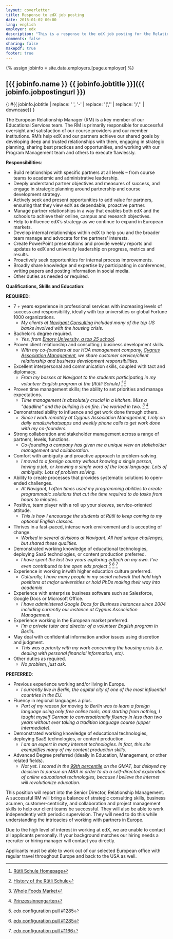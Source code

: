 ```yaml
---
layout: coverletter
title: Response to edX job posting
date: 2015-01-02 00:00
lang: english
employer: edx
description: "This is a response to the edX job posting for the Relationship Manager for Europe (Contract Role)."
comments: false
sharing: false
makepdf: true
footer: true
---
```

{% assign jobinfo = site.data.employers.[page.employer] %}
## [{{ jobinfo.name }} {{ jobinfo.jobtitle }}]({{ jobinfo.jobpostingurl }})
{: #{{ jobinfo.jobtitle | replace: ' ', '-' | replace: '(','' | replace: ')','' | downcase}} }

The European Relationship Manager (RM) is a key member of our Educational Services team. The RM is primarily responsible for successful oversight and satisfaction of our course providers and our member institutions. RM’s help edX and our partners achieve our shared goals by developing deep and trusted relationships with them, engaging in strategic planning, sharing best practices and opportunities, and working with our Program Management team and others to execute flawlessly.

__Responsibilities__:

- Build relationships with specific partners at all levels – from course teams to academic and administrative leadership.
- Deeply understand partner objectives and measures of success, and engage in strategic planning around partnership and course development strategy.
- Actively seek and present opportunities to add value for partners, ensuring that they view edX as dependable, proactive partner.
- Manage partner relationships in a way that enables both edX and the schools to achieve their online, campus and research objectives.
- Help to influence edX’s strategy as we continue to expand in European markets.
- Develop internal relationships within edX to help you and the broader team manage and advocate for the partners' interests.
- Create PowerPoint presentations and provide weekly reports and updates to edX and university leadership on progress, metrics and results.
- Proactively seek opportunities for internal process improvements.
- Broadly share knowledge and expertise by participating in conferences, writing papers and posting information in social media.
- Other duties as needed or required.

__Qualifications, Skills and Education__:

__REQUIRED__:

- 7 + years experience in professional services with increasing levels of success and responsibility, ideally with top universities or global Fortune 1000 organizations.
  * _My clients at [Navigant Consulting](http://www.navigant.com) included many of the top US banks involved with the housing crisis._ 
- Bachelor’s degree required.  
  * _Yes, from [Emory University, a top 25 school](http://colleges.usnews.rankingsandreviews.com/best-colleges/emory-university-1564)._
- Proven client relationship and consulting / business development skills.
  * _With my co-founders at our HOA management company, [Cygnus Association Management](http://www.cygmgmt.com), we share customer service/client relationship and business development responsibilities._
- Excellent interpersonal and communication skills, coupled with tact and diplomacy.
  * _From my bosses at Navigant to the students participating in my volunteer English program at the [Rütli Schule] [^1] [^2]_
- Proven time management skills; the ability to set priorities and manage expectations.
  * _Time management is absolutely crucial in a kitchen.  Miss a "deadline" and the building is on fire.  I've worked in two. [^3] [^4]_
- Demonstrated ability to influence and get work done through others.
  * _Since I work remotely at Cygnus Association Management, I rely on daily emails/whatsapps and weekly phone calls to get work done with my co-founders._
- Strong collaboration and stakeholder management across a range of partners, levels, functions.
  * _Co-founding a company has given me a unique view on stakeholder management and collaboration._
- Comfort with ambiguity and proactive approach to problem-solving.
  * _I moved to a foreign country without knowing a single person, having a job, or knowing a single word of the local language.  Lots of ambiguity.  Lots of problem solving._
- Ability to create processes that provides systematic solutions to open-ended challenges.
  * _At Navigant, I often times used my programming abilities to create programmatic solutions that cut the time required to do tasks from hours to minutes._ 
- Positive, team player with a roll up your sleeves, service-oriented attitude.
  * _This is how I encourage the students at Rütli to keep coming to my optional English classes._
- Thrives in a fast-paced, intense work environment and is accepting of change.
  * _Worked in several divisions at Navigant.  All had unique challenges, but shared these qualities._
- Demonstrated working knowledge of educational technologies, deploying SaaS technologies, or content production preferred.
  * _I have spent the last two years exploring edtech on my own.  I've even contributed to the open edx project [^5] [^6] [^7]_
- Experience in working in/with higher education culture preferred.
  * _Culturally, I have many people in my social network that hold high positions at major universities or hold PhDs making their way into academia._ 
- Experience with enterprise business software such as Salesforce, Google Docs or Microsoft Office.
  * _I have administered Google Docs for Business instances since 2004 including currently our instance at Cygnus Association Management._
- Experience working in the European market preferred.
  * _I'm a private tutor and director of a volunteer English program in Berlin._
- May deal with confidential information and/or issues using discretion and judgment.
  * _This was a priority with my work concerning the housing crisis (i.e. dealing with personal financial information, etc)._
- Other duties as required.
  * _No problem, just ask._

__PREFERRED__:

- Previous experience working and/or living in Europe.
  * _I currently live in Berlin, the capital city of one of the most influential countries in the EU._
- Fluency in regional languages a plus.
  * _Part of my reason for moving to Berlin was to learn a foreign language using only free online tools, and starting from nothing, I taught myself German to conversationally fluency in less than two years without ever taking a tradition language course (upper intermediate)._
- Demonstrated working knowledge of educational technologies, deploying SaaS technologies, or content production.
  * _I am an expert in many internet technologies.  In fact, this site exemplifies many of my content production skills._
- Advanced Degree preferred (ideally in Education, Management, or other related fields).
  * _Not yet.  I scored in the [99th percentile](edx-resume.html#gmat) on the GMAT, but delayed my decision to pursue an MBA in order to do a self-directed exploration of online educational technologies, because I believe the internet will revolutionize education._

This position will report into the Senior Director, Relationship Management. A successful RM will bring a balance of strategic consulting skills, business acumen, customer-centricity, and collaboration and project management skills to help our client teams be successful. They will also be able to work independently with periodic supervision. They will need to do this while understanding the intricacies of working with partners in Europe.

Due to the high level of interest in working at edX, we are unable to contact all applicants personally. If your background matches our hiring needs a recruiter or hiring manager will contact you directly.

Applicants must be able to work out of our selected European office with regular travel throughout Europe and back to the USA as well.   

[^1]: [Rütli Schule Homepage](http://campusruetli.de/)  
[^2]: [History of the Rütli Schule](http://en.wikipedia.org/wiki/R%C3%BCtli_School)  
[^3]: [Whole Foods Market](http://www.wholefoodsmarket.com/)  
[^4]: [Prinzessinnengarten](http://prinzessinnengarten.net/)  
[^5]: [edx configuration pull #1285](https://github.com/edx/configuration/pull/1285)  
[^6]: [edx configuration pull #1285](https://github.com/edx/configuration/pull/1286)  
[^7]: [edx configuration pull #1166](https://github.com/edx/configuration/pull/1166)  
